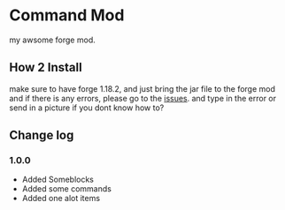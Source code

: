 # Command Mod

my awsome forge mod.

## How 2 Install

make sure to have forge 1.18.2, and just bring the jar file to the forge mod and if there is any errors, please go to the [issues](https://github.com/sillyangel/CommandMod/issues). and type in the error or send in a picture if you dont know how to?

## Change log

### 1.0.0

- Added Someblocks
- Added some commands
- Added one alot items